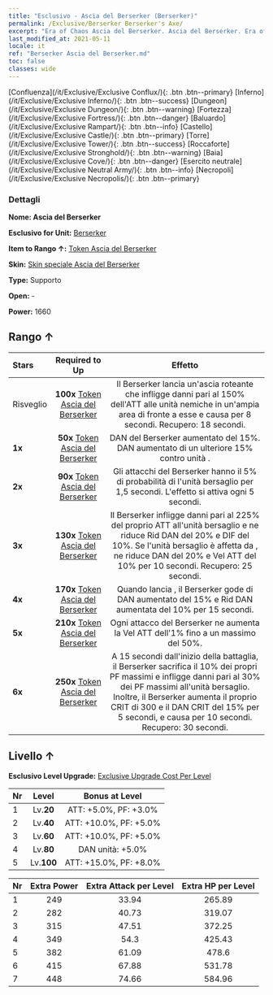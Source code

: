 ```yaml
---
title: "Esclusivo - Ascia del Berserker (Berserker)"
permalink: /Exclusive/Berserker Berserker's Axe/
excerpt: "Era of Chaos Ascia del Berserker. Ascia del Berserker. Era of Chaos Esclusivo Ascia del Berserker. Berserker Esclusivo."
last_modified_at: 2021-05-11
locale: it
ref: "Berserker Ascia del Berserker.md"
toc: false
classes: wide
---
```

 [Confluenza](/it/Exclusive/Exclusive Conflux/){: .btn .btn--primary} [Inferno](/it/Exclusive/Exclusive Inferno/){: .btn .btn--success} [Dungeon](/it/Exclusive/Exclusive Dungeon/){: .btn .btn--warning} [Fortezza](/it/Exclusive/Exclusive Fortress/){: .btn .btn--danger} [Baluardo](/it/Exclusive/Exclusive Rampart/){: .btn .btn--info} [Castello](/it/Exclusive/Exclusive Castle/){: .btn .btn--primary} [Torre](/it/Exclusive/Exclusive Tower/){: .btn .btn--success} [Roccaforte](/it/Exclusive/Exclusive Stronghold/){: .btn .btn--warning} [Baia](/it/Exclusive/Exclusive Cove/){: .btn .btn--danger} [Esercito neutrale](/it/Exclusive/Exclusive Neutral Army/){: .btn .btn--info} [Necropoli](/it/Exclusive/Exclusive Necropolis/){: .btn .btn--primary} 

### Dettagli
 **Nome: Ascia del Berserker** 

 **Esclusivo for Unit:** [Berserker](/it/units/Berserker/) 

 **Item to Rango ↑:** [Token Ascia del Berserker](/ItemsIT/con_983/)

 **Skin:** [Skin speciale Ascia del Berserker](/ItemsIT/con_651/)

 **Type:** Supporto

 **Open:** -

 **Power:** 1660

## Rango ↑

  |     Stars    |  Required to Up | Effetto |
  |:-------------|:---------------:|:---------------:|
  |  Risveglio  | **100x** [Token Ascia del Berserker](/ItemsIT/con_983/) | <Ascia roteante> Il Berserker lancia un'ascia roteante che infligge danni pari al 150% dell'ATT alle unità nemiche in un'ampia area di fronte a esse e causa <Sanguinamento> per 8 secondi. Recupero: 18 secondi. |
  | **1x** <i class="fas fa-star"/> | **50x** [Token Ascia del Berserker](/ItemsIT/con_983/) | DAN del Berserker aumentato del 15%. DAN aumentato di un ulteriore 15% contro unità <stordite>. |
  | **2x** <i class="fas fa-star"/> | **90x** [Token Ascia del Berserker](/ItemsIT/con_983/) | Gli attacchi del Berserker hanno il 5% di probabilità di <stordire> l'unità bersaglio per 1,5 secondi. L'effetto si attiva ogni 5 secondi. |
  | **3x** <i class="fas fa-star"/> | **130x** [Token Ascia del Berserker](/ItemsIT/con_983/) | <Colpo fatale> Il Berserker infligge danni pari al 225% del proprio ATT all'unità bersaglio e ne riduce Rid DAN del 20% e DIF del 10%. Se l'unità bersaglio è affetta da <Sanguinamento>, ne riduce DAN del 20% e Vel ATT del 10% per 10 secondi. Recupero: 25 secondi. |
  | **4x** <i class="fas fa-star"/> | **170x** [Token Ascia del Berserker](/ItemsIT/con_983/) | Quando lancia <Colpo fatale>, il Berserker gode di DAN aumentato del 15% e Rid DAN aumentata del 10% per 15 secondi. |
  | **5x** <i class="fas fa-star"/> | **210x** [Token Ascia del Berserker](/ItemsIT/con_983/) | Ogni attacco del Berserker ne aumenta la Vel ATT dell'1% fino a un massimo del 50%. |
  | **6x** <i class="fas fa-star"/> | **250x** [Token Ascia del Berserker](/ItemsIT/con_983/) | <Incenerimento> A 15 secondi dall'inizio della battaglia, il Berserker sacrifica il 10% dei propri PF massimi e infligge danni pari al 30% dei PF massimi all'unità bersaglio. Inoltre, il Berserker aumenta il proprio CRIT di 300 e il DAN CRIT del 15% per 5 secondi, e causa <Sanguinamento> per 10 secondi. Recupero: 30 secondi. |


## Livello ↑
 **Esclusivo Level Upgrade:** [Exclusive Upgrade Cost Per Level](/Exclusive/ExclusiveUpgradeCostPerLevel/)

  |  Nr  |   Level  | Bonus at Level |
  |:-----|:--------:|:--------------:|
  | 1 | Lv.**20** | ATT: +5.0%, PF: +3.0% |
  | 2 | Lv.**40** | ATT: +10.0%, PF: +5.0% |
  | 3 | Lv.**60** | ATT: +10.0%, PF: +5.0% |
  | 4 | Lv.**80** | DAN unità: +5.0% |
  | 5 | Lv.**100** | ATT: +15.0%, PF: +8.0% |


  |  Nr  |  Extra Power | Extra Attack per Level | Extra HP per Level |
  |:-----|:--------:|:--------:|:--------:|
  | 1 | 249 | 33.94 | 265.89 |
  | 2 | 282 | 40.73 | 319.07 |
  | 3 | 315 | 47.51 | 372.25 |
  | 4 | 349 | 54.3 | 425.43 |
  | 5 | 382 | 61.09 | 478.6 |
  | 6 | 415 | 67.88 | 531.78 |
  | 7 | 448 | 74.66 | 584.96 |


